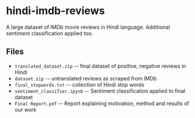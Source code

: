 # hindi-imdb-reviews
A large dataset of IMDb movie reviews in Hindi language. Additional sentiment classification applied too.

## Files
- `translated_dataset.zip` -- final dataset of positive, negative reviews in Hindi
- `dataset.zip` -- untranslated reviews as scraped from IMDb
- `final_stopwords.txt` -- collection of Hindi stop words
- `sentiment_classifier.ipynb` -- Sentiment classification applied to final dataset
- `Final Report.pdf` -- Report explaining motivation, method and results of our work
